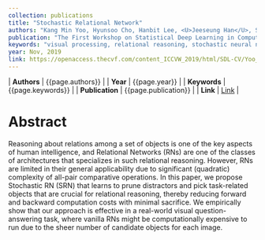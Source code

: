 ```yaml
---
collection: publications
title: "Stochastic Relational Network"
authors: "Kang Min Yoo, Hyunsoo Cho, Hanbit Lee, <U>Jeeseung Han</U>, Sang-goo Lee"
publication: "The First Workshop on Statistical Deep Learning in Computer Vision 2019 (ICCV Workshop)"
keywords: "visual processing, relational reasoning, stochastic neural network"
year: Nov, 2019
link: https://openaccess.thecvf.com/content_ICCVW_2019/html/SDL-CV/Yoo_Stochastic_Relational_Network_ICCVW_2019_paper.html
---
```


| **Authors**           | {{page.authors}}      |
| **Year**              | {{page.year}}         |
| **Keywords**          | {{page.keywords}}     |
| **Publication**       | {{page.publication}}  |
| **Link**              | [Link]({{page.link}}) |

# Abstract
Reasoning about relations among a set of objects is one of the key aspects of human intelligence, and Relational Networks (RNs) are one of the classes of architectures that specializes in such relational reasoning. However, RNs are limited in their general applicability due to significant (quadratic) complexity of all-pair comparative operations. In this paper, we propose Stochastic RN (SRN) that learns to prune distractors and pick task-related objects that are crucial for relational reasoning, thereby reducing forward and backward computation costs with minimal sacrifice. We empirically show that our approach is effective in a real-world visual question-answering task, where vanilla RNs might be computationally expensive to run due to the sheer number of candidate objects for each image.

